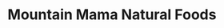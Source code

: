 ---
title: "Mountain Mama Natural Foods"
url: /colorado-springs/mountain-mama-natural-foods/
shop: greengrocer
---
